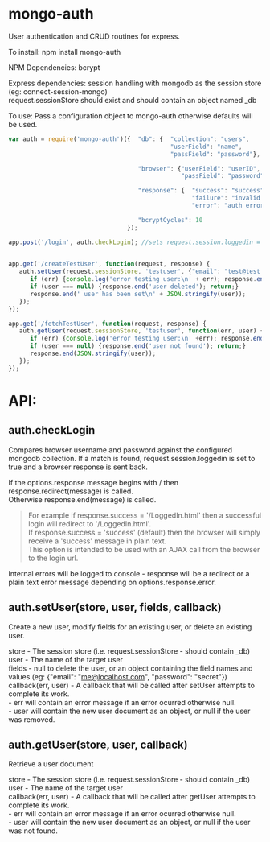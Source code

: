 mongo-auth
==========

User authentication and CRUD routines for express.

To install:
npm install mongo-auth

NPM Dependencies:
   bcrypt 

Express dependencies:
   session handling with mongodb as the session store (eg: connect-session-mongo)   
   request.sessionStore should exist and should contain an object named _db    
   
To use:
   Pass a configuration object to mongo-auth otherwise defaults will be used.

```javascript
var auth = require('mongo-auth')({  "db": {  "collection": "users", 
                                             "userField": "name",
                                             "passField": "password"},

                                    "browser": {"userField": "userID",
                                                "passField": "password"},

                                    "response": {  "success": "success",
                                                   "failure": "invalid username or password",
                                                   "error": "auth error"},

                                    "bcryptCycles": 10
                                 });

app.post('/login', auth.checkLogin); //sets request.session.loggedin = [true/false]

      
app.get('/createTestUser', function(request, response) {
   auth.setUser(request.sessionStore, 'testuser', {"email": "test@test.com"}, function(err, user) {
      if (err) {console.log('error testing user:\n' + err); response.end('error'); return;}
      if (user === null) {response.end('user deleted'); return;}
      response.end(' user has been set\n' + JSON.stringify(user));
   });
});

app.get('/fetchTestUser', function(request, response) {
   auth.getUser(request.sessionStore, 'testuser', function(err, user) {
      if (err) {console.log('error testing user:\n' +err); response.end('error'); return;}
      if (user === null) {response.end('user not found'); return;}
      response.end(JSON.stringify(user));
   });
});

```


API:
====

auth.checkLogin
---------------
   Compares browser username and password against the configured mongodb collection.  If a match is found, request.session.loggedin is set to true and a browser response is sent back.
   
   If the options.response message begins with / then response.redirect(message) is called.   
   Otherwise response.end(message) is called. 
   
>For example if response.success = '/LoggedIn.html' then a successful login will redirect to '/LoggedIn.html'.   
If response.success = 'success' (default) then the browser will simply receive a 'success' message in plain text.   
This option is intended to be used with an AJAX call from the browser to the login url.   

   Internal errors will be logged to console - response will be a redirect or a plain text error message depending on options.response.error.
   

auth.setUser(store, user, fields, callback)
-------------------------------------------
   Create a new user, modify fields for an existing user, or delete an existing user.   
   
   store - The session store (i.e. request.sessionStore - should contain _db)   
   user - The name of the target user   
   fields - null to delete the user, or an object containing the field names and values (eg: {"email": "me@localhost.com", "password": "secret"})   
   callback(err, user) - A callback that will be called after setUser attempts to complete its work.  
                        - err will contain an error message if an error ocurred otherwise null.   
                        - user will contain the new user document as an object, or null if the user was removed.    

auth.getUser(store, user, callback)
-----------------------------------
   Retrieve a user document   

   store - The session store (i.e. request.sessionStore - should contain _db)   
   user - The name of the target user   
   callback(err, user) - A callback that will be called after getUser attempts to complete its work.   
                       - err will contain an error message if an error ocurred otherwise null.   
                       - user will contain the new user document as an object, or null if the user was not found.   


   


